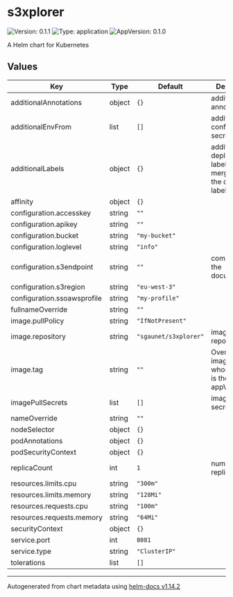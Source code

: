 # s3xplorer

![Version: 0.1.1](https://img.shields.io/badge/Version-0.1.1-informational?style=flat-square) ![Type: application](https://img.shields.io/badge/Type-application-informational?style=flat-square) ![AppVersion: 0.1.0](https://img.shields.io/badge/AppVersion-0.1.0-informational?style=flat-square)

A Helm chart for Kubernetes

## Values

| Key | Type | Default | Description |
|-----|------|---------|-------------|
| additionalAnnotations | object | `{}` | additional annotations |
| additionalEnvFrom | list | `[]` | additional configmap or secret.  |
| additionalLabels | object | `{}` | additional deployment labels (will be merged with the default labels) |
| affinity | object | `{}` |  |
| configuration.accesskey | string | `""` |  |
| configuration.apikey | string | `""` |  |
| configuration.bucket | string | `"my-bucket"` |  |
| configuration.loglevel | string | `"info"` |  |
| configuration.s3endpoint | string | `""` | comment for the documentation |
| configuration.s3region | string | `"eu-west-3"` |  |
| configuration.ssoawsprofile | string | `"my-profile"` |  |
| fullnameOverride | string | `""` |  |
| image.pullPolicy | string | `"IfNotPresent"` |  |
| image.repository | string | `"sgaunet/s3xplorer"` | image repository |
| image.tag | string | `""` | Overrides the image tag whose default is the chart appVersion. |
| imagePullSecrets | list | `[]` | image pull secrets |
| nameOverride | string | `""` |  |
| nodeSelector | object | `{}` |  |
| podAnnotations | object | `{}` |  |
| podSecurityContext | object | `{}` |  |
| replicaCount | int | `1` | number of replicas |
| resources.limits.cpu | string | `"300m"` |  |
| resources.limits.memory | string | `"128Mi"` |  |
| resources.requests.cpu | string | `"100m"` |  |
| resources.requests.memory | string | `"64Mi"` |  |
| securityContext | object | `{}` |  |
| service.port | int | `8081` |  |
| service.type | string | `"ClusterIP"` |  |
| tolerations | list | `[]` |  |

----------------------------------------------
Autogenerated from chart metadata using [helm-docs v1.14.2](https://github.com/norwoodj/helm-docs/releases/v1.14.2)
